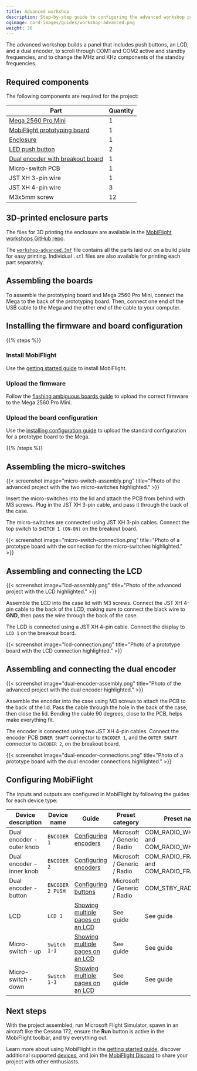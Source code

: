 ```yaml
---
title: Advanced workshop
description: Step-by-step guide to configuring the advanced workshop project with MobiFlight.
ogimage: card-images/guides/workshop-advanced.png
weight: 30
---
```


The advanced workshop builds a panel that includes push buttons, an LCD, and a dual encoder, to scroll through COM1 and COM2 active and standby frequencies, and to change the MHz and KHz components of the standby frequencies.

## Required components

The following components are required for the project:

| Part                                                                                        | Quantity |
| ------------------------------------------------------------------------------------------- | -------- |
| [Mega 2560 Pro Mini](https://shop.mobiflight.com/product/arduino-mega-2560-pro-mini-usb-c)  | 1        |
| [MobiFlight prototyping board](https://shop.mobiflight.com/product/prototyping-board-v2)    | 1        |
| [Enclosure](#3d-printed-enclosure-parts)                                                    | 1        |
| [LED push button](/devices/button-switch/)                                                  | 2        |
| [Dual encoder with breakout board](https://shop.mobiflight.com/product/dual-encoder-bundle) | 1        |
| Micro-switch PCB                                                                            | 1        |
| JST XH 3-pin wire                                                                           | 1        |
| JST XH 4-pin wire                                                                           | 3        |
| M3x5mm screw                                                                                | 12       |

## 3D-printed enclosure parts

The files for 3D printing the enclosure are available in the [MobiFlight workshops GitHub repo](https://github.com/MobiFlight/workshops/tree/main/advanced).

The [`workshop-advanced.3mf`](https://raw.githubusercontent.com/MobiFlight/workshops/main/advanced/workshop-advanced.3mf) file contains all the parts laid out on a build plate for easy printing. Individual `.stl` files are also available for printing each part separately.

## Assembling the boards

To assemble the prototyping board and Mega 2560 Pro Mini, connect the Mega to the back of the prototyping board. Then, connect one end of the USB cable to the Mega and the other end of the cable to your computer.

## Installing the firmware and board configuration

{{% steps %}}

### Install MobiFlight

Use the [getting started guide](/getting-started/) to install MobiFlight.

### Upload the firmware

Follow the [flashing ambiguous boards guide](/guides/flashing-ambiguous/boards/) to upload the correct firmware to the Mega 2560 Pro Mini.

### Upload the board configuration

Use the [installing configuration guide](/guides/workshops/installing-configuration/) to upload the standard configuration for a prototype board to the Mega.

{{% /steps %}}

## Assembling the micro-switches

{{< screenshot image="micro-switch-assembly.png" title="Photo of the advanced project with the two micro-switches highlighted." >}}

Insert the micro-switches into the lid and attach the PCB from behind with M3 screws. Plug in the JST XH 3-pin cable, and pass it through the back of the case.

The micro-switches are connected using JST XH 3-pin cables. Connect the top switch to `SWITCH 1 (ON-ON)` on the breakout board.

{{< screenshot image="micro-switch-connection.png" title="Photo of a prototype board with the connection for the micro-switches highlighted." >}}

## Assembling and connecting the LCD

{{< screenshot image="lcd-assembly.png" title="Photo of the advanced project with the LCD highlighted." >}}

Assemble the LCD into the case lid with M3 screws. Connect the JST XH 4-pin cable to the back of the LCD, making sure to connect the black wire to **GND**, then pass the wire through the back of the case.

The LCD is connected using a JST XH 4-pin cable. Connect the display to `LCD 1` on the breakout board.

{{< screenshot image="lcd-connection.png" title="Photo of a prototype board with the LCD connection highlighted." >}}

## Assembling and connecting the dual encoder

{{< screenshot image="dual-encoder-assembly.png" title="Photo of the advanced project with the dual encoder highlighted." >}}

Assemble the encoder into the case using M3 screws to attach the PCB to the back of the lid. Pass the cable through the hole in the back of the case, then close the lid. Bending the cable 90 degrees, close to the PCB, helps make everything fit.

The encoder is connected using two JST XH 4-pin cables. Connect the encoder PCB `INNER SHAFT` connector to `ENCODER 1`, and the `OUTER SHAFT` connector to `ENCODER 2`, on the breakout board.

{{< screenshot image="dual-encoder-connections.png" title="Photo of a prototype board with the dual encoder connections highlighted." >}}

## Configuring MobiFlight

The inputs and outputs are configured in MobiFlight by following the guides for each device type:

| Device description        | Device name      | Guide                                                             | Preset category             | Preset name                                 |
| ------------------------- | ---------------- | ----------------------------------------------------------------- | --------------------------- | ------------------------------------------- |
| Dual encoder - outer knob | `ENCODER 1`      | [Configuring encoders](/devices/encoder/configuring-input/)       | Microsoft / Generic / Radio | COM_RADIO_WHOLE_DEC and COM_RADIO_WHOLE_INC |
| Dual encoder - inner knob | `ENCODER 2`      | [Configuring encoders](/devices/encoder/configuring-input/)       | Microsoft / Generic / Radio | COM_RADIO_FRACT_DEC and COM_RADIO_FRACT_INC |
| Dual encoder - button     | `ENCODER 2 PUSH` | [Configuring buttons](/devices/button-switch/configuring-button/) | Microsoft / Generic / Radio | COM_STBY_RADIO_SWAP                         |
| LCD                       | `LCD 1`          | [Showing multiple pages on an LCD](/guides/multiple-page-lcd/)    | See guide                   | See guide                                   |
| Micro-switch - up         | `Switch 1-1`     | [Showing multiple pages on an LCD](/guides/multiple-page-lcd/)    | See guide                   | See guide                                   |
| Micro-switch - down       | `Switch 1-3`     | [Showing multiple pages on an LCD](/guides/multiple-page-lcd/)    | See guide                   | See guide                                   |

## Next steps

With the project assembled, run Microsoft Flight Simulator, spawn in an aircraft like the Cessna 172, ensure the **Run** button is active in the MobiFlight toolbar, and try everything out.

Learn more about using MobiFlight in the [getting started guide](/getting-started/), discover additional supported [devices](/devices/), and join the [MobiFlight Discord](https://github.com/mobiflight) to share your project with other enthusiasts.
